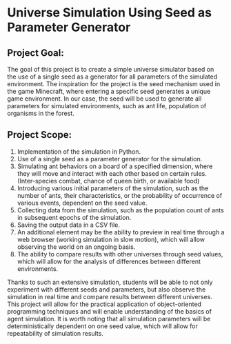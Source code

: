# Universe Simulation Using Seed as Parameter Generator

## Project Goal:
The goal of this project is to create a simple universe simulator based on the use of a single seed as a generator for all parameters of the simulated environment. The inspiration for the project is the seed mechanism used in the game Minecraft, where entering a specific seed generates a unique game environment. In our case, the seed will be used to generate all parameters for simulated environments, such as ant life, population of organisms in the forest.

## Project Scope:
1. Implementation of the simulation in Python.
2. Use of a single seed as a parameter generator for the simulation.
3. Simulating ant behaviors on a board of a specified dimension, where they will move and interact with each other based on certain rules. (Inter-species combat, chance of queen birth, or available food)
4. Introducing various initial parameters of the simulation, such as the number of ants, their characteristics, or the probability of occurrence of various events, dependent on the seed value.
5. Collecting data from the simulation, such as the population count of ants in subsequent epochs of the simulation.
6. Saving the output data in a CSV file.
7. An additional element may be the ability to preview in real time through a web browser (working simulation in slow motion), which will allow observing the world on an ongoing basis.
8. The ability to compare results with other universes through seed values, which will allow for the analysis of differences between different environments.

Thanks to such an extensive simulation, students will be able to not only experiment with different seeds and parameters, but also observe the simulation in real time and compare results between different universes. This project will allow for the practical application of object-oriented programming techniques and will enable understanding of the basics of agent simulation. It is worth noting that all simulation parameters will be deterministically dependent on one seed value, which will allow for repeatability of simulation results.